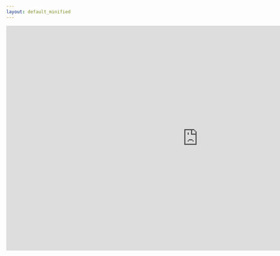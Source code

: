 ```yaml
---
layout: default_minified
---
```

<iframe title="Brian's Quest Game" src="https://cors-anywhere.herokuapp.com/https://itch.io/embed-upload/1719250?color=333333" allowfullscreen="" width="1024" height="600" style="border:none;"></iframe>
